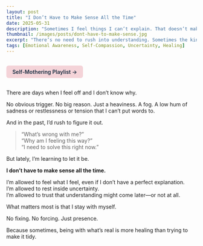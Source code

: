 ```yaml
---
layout: post
title: "I Don’t Have to Make Sense All the Time"
date: 2025-05-31
description: "Sometimes I feel things I can’t explain. That doesn’t make them less real."
thumbnail: /images/posts/dont-have-to-make-sense.jpg
excerpt: "There’s no need to rush into understanding. Sometimes the kindest thing I can do is feel it, even if I don’t know why."
tags: [Emotional Awareness, Self-Compassion, Uncertainty, Healing]
---
```


<a href="https://music.youtube.com/playlist?list=PLuO5E1rh5RqIzePJeOjdXo62gwnYJ748_&si=NvtF0mzI9Sx2IoPu&shuffle=1" 
   target="_blank" 
   class="back-button"
   style="display:inline-block; margin: 1rem auto; background-color: #F4D3D8; color: #1A2D41; padding: 0.5rem 1rem; border-radius: 6px; font-weight: 600; text-decoration: none;">
  Self‑Mothering Playlist →
</a>

There are days when I feel off and I don’t know why.

No obvious trigger. No big reason. Just a heaviness. A fog. A low hum of sadness or restlessness or tension that I can’t put words to.

And in the past, I’d rush to figure it out.  
> “What’s wrong with me?”  
> “Why am I feeling this way?”  
> “I need to solve this right now.”

But lately, I’m learning to let it be.

**I don’t have to make sense all the time.**

I’m allowed to feel what I feel, even if I don’t have a perfect explanation.  
I’m allowed to rest inside uncertainty.  
I’m allowed to trust that understanding might come later—or not at all.

What matters most is that I stay with myself.

No fixing. No forcing. Just presence.

Because sometimes, being with what’s real is more healing than trying to make it tidy.
